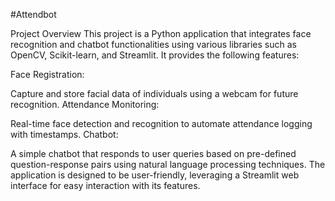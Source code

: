 #Attendbot

Project Overview
This project is a Python application that integrates face recognition and chatbot functionalities using various libraries such as OpenCV, Scikit-learn, and Streamlit. It provides the following features:

Face Registration:

Capture and store facial data of individuals using a webcam for future recognition.
Attendance Monitoring:

Real-time face detection and recognition to automate attendance logging with timestamps.
Chatbot:

A simple chatbot that responds to user queries based on pre-defined question-response pairs using natural language processing techniques.
The application is designed to be user-friendly, leveraging a Streamlit web interface for easy interaction with its features.

